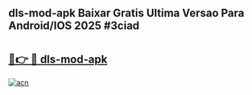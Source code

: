 ## dls-mod-apk Baixar Gratis Ultima Versao Para Android/IOS 2025 #3ciad

# <h2><a href="https://ainizakaria.my?title=dls-mod-apk&ref=20M">🔗👉 🔴 dls-mod-apk</a></h2>

[![acn](https://github.com/user-attachments/assets/0f9c940e-d8b0-45ae-aac7-cd30a18b3e1c)](https://ainizakaria.my?title=dls-mod-apk&ref=20M)


